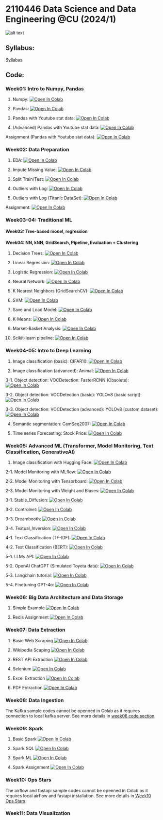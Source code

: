 # 2110446 Data Science and Data Engineering @CU (2024/1)

![alt text](https://github.com/pvateekul/2110446_DSDE_2024s2/blob/main/image/meme.jpeg?raw=true)

## Syllabus:

[Syllabus](slide/DataScience_Syllabus_2024s2_v2.pdf)

## Code:

### Week01: Intro to Numpy, Pandas

1. Numpy: [![Open In Colab](https://github.com/pvateekul/2110446_DSDE_2024s2/blob/main/image/colab-badge.svg?raw=true)](https://colab.research.google.com/github/pvateekul/2110446_DSDE_2024s2/blob/main/code/Week01_Intro_Pandas/1_Numpy.ipynb)

2. Pandas: [![Open In Colab](https://github.com/pvateekul/2110446_DSDE_2024s2/blob/main/image/colab-badge.svg?raw=true)](https://colab.research.google.com/github/pvateekul/2110446_DSDE_2024s2/blob/main/code/Week01_Intro_Pandas/2_Pandas.ipynb)

3. Pandas with Youtube stat data: [![Open In Colab](https://github.com/pvateekul/2110446_DSDE_2024s2/blob/main/image/colab-badge.svg?raw=true)](<https://colab.research.google.com/github/pvateekul/2110446_DSDE_2024s2/blob/main/code/Week01_Intro_Pandas/3_Pandas_%28Dataset_Trending_YouTube_Video_Statistics%29.ipynb>)

4. (Advanced) Pandas with Youtube stat data: [![Open In Colab](https://github.com/pvateekul/2110446_DSDE_2024s2/blob/main/image/colab-badge.svg?raw=true)](<https://colab.research.google.com/github/pvateekul/2110446_DSDE_2024s2/blob/main/code/Week01_Intro_Pandas/4_Advanced_Pandas_%28Dataset_Trending_YouTube_Video_Statistics%29.ipynb>)

Assignment (Pandas with Youtube stat data): [![Open In Colab](https://github.com/pvateekul/2110446_DSDE_2024s2/blob/main/image/colab-badge.svg?raw=true)](https://colab.research.google.com/github/pvateekul/2110446_DSDE_2024s2/blob/main/code/Week01_Intro_Pandas/5_PandasAssignment.ipynb)

### Week02: Data Preparation

1. EDA: [![Open In Colab](https://raw.githubusercontent.com/pvateekul/2110446_DSDE_2024s2/main/image/colab-badge.svg)](https://colab.research.google.com/github/pvateekul/2110446_DSDE_2024s2/blob/main/code/Week02_DataPrep/Lab1_LoansDataSet.ipynb)

2. Impute Missing Value: [![Open In Colab](https://raw.githubusercontent.com/pvateekul/2110446_DSDE_2024s2/main/image/colab-badge.svg)](https://colab.research.google.com/github/pvateekul/2110446_DSDE_2024s2/blob/main/code/Week02_DataPrep/Lab2_ImputeMissingValue.ipynb)

3. Split Train/Test: [![Open In Colab](https://raw.githubusercontent.com/pvateekul/2110446_DSDE_2024s2/main/image/colab-badge.svg)](https://colab.research.google.com/github/pvateekul/2110446_DSDE_2024s2/blob/main/code/Week02_DataPrep/Lab3_SplitTrainTest.ipynb)

4. Outliers with Log: [![Open In Colab](https://raw.githubusercontent.com/pvateekul/2110446_DSDE_2024s2/main/image/colab-badge.svg)](https://colab.research.google.com/github/pvateekul/2110446_DSDE_2024s2/blob/main/code/Week02_DataPrep/Lab4_Outliers_Titanic.ipynb)

5. Outliers with Log (Titanic DataSet): [![Open In Colab](https://raw.githubusercontent.com/pvateekul/2110446_DSDE_2024s2/main/image/colab-badge.svg)](https://colab.research.google.com/github/pvateekul/2110446_DSDE_2024s2/blob/main/code/Week02_DataPrep/Lab5_Outliers_Boston_%28optional%29.ipynb)

Assignment: [![Open In Colab](https://raw.githubusercontent.com/pvateekul/2110446_DSDE_2024s2/main/image/colab-badge.svg)](https://colab.research.google.com/github/pvateekul/2110446_DSDE_2024s2/blob/main/code/Week02_DataPrep/Assignment2_TitanicDataPrep_ToStudent.ipynb) 

### Week03-04: Traditional ML
#### Week03: Tree-based model, regression
#### Week04: NN, kNN, GridSearch, Pipeline, Evaluation + Clustering

1. Decision Trees: [![Open In Colab](https://raw.githubusercontent.com/pvateekul/2110446_DSDE_2024s2/main/image/colab-badge.svg)](https://colab.research.google.com/github/pvateekul/2110446_DSDE_2024s2/blob/main/code/Week03_ML/1_Decision_Trees_Random_Forests_v3.ipynb)

2. Linear Regression: [![Open In Colab](https://raw.githubusercontent.com/pvateekul/2110446_DSDE_2024s2/main/image/colab-badge.svg)](https://colab.research.google.com/github/pvateekul/2110446_DSDE_2024s2/blob/main/code/Week03_ML/2_Linear_Regression_v2.ipynb)

3. Logistic Regression: [![Open In Colab](https://raw.githubusercontent.com/pvateekul/2110446_DSDE_2024s2/main/image/colab-badge.svg)](https://colab.research.google.com/github/pvateekul/2110446_DSDE_2024s2/blob/main/code/Week03_ML/3_Logistic_Regression_v2.ipynb)

4. Neural Network: [![Open In Colab](https://raw.githubusercontent.com/pvateekul/2110446_DSDE_2024s2/main/image/colab-badge.svg)](https://colab.research.google.com/github/pvateekul/2110446_DSDE_2024s2/blob/main/code/Week03_ML/4_Neural_Network_v3.ipynb)

5. K Nearest Neighbors (GridSearchCV): [![Open In Colab](https://raw.githubusercontent.com/pvateekul/2110446_DSDE_2024s2/main/image/colab-badge.svg)](https://colab.research.google.com/github/pvateekul/2110446_DSDE_2024s2/blob/main/code/Week03_ML/5_K_Nearest_Neighbors_v2.ipynb)

6. SVM: [![Open In Colab](https://raw.githubusercontent.com/pvateekul/2110446_DSDE_2024s2/main/image/colab-badge.svg)](https://colab.research.google.com/github/pvateekul/2110446_DSDE_2024s2/blob/main/code/Week03_ML/6_Support_Vector_Machine_v2.ipynb)

7. Save and Load Model: [![Open In Colab](https://raw.githubusercontent.com/pvateekul/2110446_DSDE_2024s2/main/image/colab-badge.svg)](https://colab.research.google.com/github/pvateekul/2110446_DSDE_2024s2/blob/main/code/Week03_ML/7_Save_Load_Model_v2.ipynb)

8. K-Means: [![Open In Colab](https://raw.githubusercontent.com/pvateekul/2110446_DSDE_2024s2/main/image/colab-badge.svg)](https://colab.research.google.com/github/pvateekul/2110446_DSDE_2024s2/blob/main/code/Week03_ML/8_K_Means_Clustering_v2.ipynb)

9. Market-Basket Analysis: [![Open In Colab](https://raw.githubusercontent.com/pvateekul/2110446_DSDE_2024s2/main/image/colab-badge.svg)](https://colab.research.google.com/github/pvateekul/2110446_DSDE_2024s2/blob/main/code/Week03_ML/9_Market_Basket_Intro_v2.ipynb)

10. Scikit-learn pipeline: [![Open In Colab](https://raw.githubusercontent.com/pvateekul/2110446_DSDE_2023s2/main/img/colab-badge.svg)](https://colab.research.google.com/github/pvateekul/2110446_DSDE_2024s2/blob/main/code/Week03_ML/10_Scikit_learn_Pipeline.ipynb)

### Week04-05: Intro to Deep Learning

1. Image classification (basic): CIFAR10: [![Open In Colab](https://raw.githubusercontent.com/pvateekul/2110446_DSDE_2023s2/main/img/colab-badge.svg)](https://colab.research.google.com/github/pvateekul/2110446_DSDE_2024s2/blob/main/code/Week04_DL/1_Image_classification_CIFAR10_CNN.ipynb)

2. Image classification (advanced): Animal: [![Open In Colab](https://raw.githubusercontent.com/pvateekul/2110446_DSDE_2023s2/main/img/colab-badge.svg)](https://colab.research.google.com/github/pvateekul/2110446_DSDE_2024s2/blob/main/code/Week04_DL/2_Image_classification_Animal_EfficientNetV2.ipynb)

3-1. Object detection: VOCDetection: FasterRCNN (Obsolete): [![Open In Colab](https://raw.githubusercontent.com/pvateekul/2110446_DSDE_2023s2/main/img/colab-badge.svg)](https://colab.research.google.com/github/pvateekul/2110446_DSDE_2024s2/blob/main/code/Week04_DL/3_1_Object_detection_VOCDetection_FasterRCNN_MobileNet_V3.ipynb)

3-2. Object detection: VOCDetection (basic): YOLOv8 (basic script): [![Open In Colab](https://raw.githubusercontent.com/pvateekul/2110446_DSDE_2023s2/main/img/colab-badge.svg)](https://colab.research.google.com/github/pvateekul/2110446_DSDE_2024s2/blob/main/code/Week04_DL/3_2_Object_detection_VOCDetection_yolov8_basic.ipynb)

3-3. Object detection: VOCDetection (advanced): YOLOv8 (custom dataset): [![Open In Colab](https://raw.githubusercontent.com/pvateekul/2110446_DSDE_2023s2/main/img/colab-badge.svg)](https://colab.research.google.com/github/pvateekul/2110446_DSDE_2024s2/blob/main/code/Week04_DL/3_3_Object_detection_VOCDetection_yolov8_advanced.ipynb)

4. Semantic segmentation: CamSeq2007: [![Open In Colab](https://raw.githubusercontent.com/pvateekul/2110446_DSDE_2023s2/main/img/colab-badge.svg)](https://colab.research.google.com/github/pvateekul/2110446_DSDE_2024s2/blob/main/code/Week04_DL/4_Semantic_segmentation_Camseq_deeplabv3_DataInGD.ipynb)

5. Time series Forecasting: Stock Price: [![Open In Colab](https://raw.githubusercontent.com/pvateekul/2110446_DSDE_2023s2/main/img/colab-badge.svg)](https://colab.research.google.com/github/pvateekul/2110446_DSDE_2024s2/blob/main/code/Week04_DL/5_Time_series_forecasting_DataInGD.ipynb)

### Week05: Advanced ML (Transformer, Model Monitoring, Text Classification, GenerativeAI)

1. Image classification with Hugging Face: [![Open In Colab](https://raw.githubusercontent.com/pvateekul/2110446_DSDE_2023s2/main/img/colab-badge.svg)](https://colab.research.google.com/github/pvateekul/2110446_DSDE_2024s2/blob/main/code/Week05_AdvancedML/1_Huggingface_image_classification.ipynb)

2-1. Model Monitoring with MLflow: [![Open In Colab](https://raw.githubusercontent.com/pvateekul/2110446_DSDE_2023s2/main/img/colab-badge.svg)](https://colab.research.google.com/github/pvateekul/2110446_DSDE_2024s2/blob/main/code/Week05_AdvancedML/2_1_MLflow.ipynb)

2-2. Model Monitoring with Tensorboard: [![Open In Colab](https://raw.githubusercontent.com/pvateekul/2110446_DSDE_2023s2/main/img/colab-badge.svg)](https://colab.research.google.com/github/pvateekul/2110446_DSDE_2024s2/blob/main/code/Week05_AdvancedML/2_2_Image_classification_Animal_EfficientNetB1_Tensorboard.ipynb)

2-3. Model Monitoring with Weight and Biases: [![Open In Colab](https://raw.githubusercontent.com/pvateekul/2110446_DSDE_2023s2/main/img/colab-badge.svg)](https://colab.research.google.com/github/pvateekul/2110446_DSDE_2024s2/blob/main/code/Week05_AdvancedML/2_3_Image_classification_Animal_EfficientNetB1_WandB.ipynb)

3-1. Stable_Diffusion: [![Open In Colab](https://raw.githubusercontent.com/pvateekul/2110446_DSDE_2023s2/main/img/colab-badge.svg)](https://drive.google.com/file/d/1shlp0S2Kjh14TsFNU9P_sjQBPkFWML44/view?usp=sharing)

3-2. Controlnet: [![Open In Colab](https://raw.githubusercontent.com/pvateekul/2110446_DSDE_2023s2/main/img/colab-badge.svg)](https://drive.google.com/file/d/1ss84x-uRtDx32ZyKUoVMMISyAtUrY0uP/view?usp=sharing)

3-3. Dreambooth: [![Open In Colab](https://raw.githubusercontent.com/pvateekul/2110446_DSDE_2023s2/main/img/colab-badge.svg)](https://drive.google.com/file/d/1qE78qIHMy9hT6saabSavkY5sIrEmn1tf/view?usp=sharing)

3-4. Textual_Inversion: [![Open In Colab](https://raw.githubusercontent.com/pvateekul/2110446_DSDE_2023s2/main/img/colab-badge.svg)](https://drive.google.com/file/d/1rLPmi5XIi_31Zfy6Q40rAXedQzsws4KH/view?usp=sharing)

4-1. Text Classification (TF-IDF): [![Open In Colab](https://raw.githubusercontent.com/pvateekul/2110446_DSDE_2023s2/main/img/colab-badge.svg)](https://colab.research.google.com/github/pvateekul/2110446_DSDE_2024s2/blob/main/code/Week05_AdvancedML/4_1_tfidf_for_Sentiment_Analysis.ipynb)

4-2. Text Classification (BERT): [![Open In Colab](https://raw.githubusercontent.com/pvateekul/2110446_DSDE_2023s2/main/img/colab-badge.svg)](https://colab.research.google.com/github/pvateekul/2110446_DSDE_2024s2/blob/main/code/Week05_AdvancedML/4_2_NLP_Transfer_Learning_for_Text_Classification_Using_Hugging_Face_Transformers_Trainer.ipynb)

5-1. LLMs API: [![Open In Colab](https://raw.githubusercontent.com/pvateekul/2110446_DSDE_2023s2/main/img/colab-badge.svg)](https://colab.research.google.com/github/pvateekul/2110446_DSDE_2024s2/blob/main/code/Week05_AdvancedML/5_1_LLM_API.ipynb)

5-2. OpenAI ChatGPT (Simulated Toyota data): [![Open In Colab](https://raw.githubusercontent.com/pvateekul/2110446_DSDE_2023s2/main/img/colab-badge.svg)](https://colab.research.google.com/github/pvateekul/2110446_DSDE_2024s2/blob/main/code/Week05_AdvancedML/5_2_OpenAI_ChatGPT_Toyota.ipynb)

5-3. Langchain tutorial: [![Open In Colab](https://raw.githubusercontent.com/pvateekul/2110446_DSDE_2023s2/main/img/colab-badge.svg)](https://colab.research.google.com/github/pvateekul/2110446_DSDE_2024s2/blob/main/code/Week05_AdvancedML/5_3_Langchain_tutorial_2024.ipynb)

5-4. Finetuning GPT-4o: [![Open In Colab](https://raw.githubusercontent.com/pvateekul/2110446_DSDE_2023s2/main/img/colab-badge.svg)](https://colab.research.google.com/github/pvateekul/2110446_DSDE_2024s2/blob/main/code/Week05_AdvancedML/5_4_Finetune_GPT4_O.ipynb)

### Week06: Big Data Architecture and Data Storage

1. Simple Example [![Open In Colab](https://raw.githubusercontent.com/pvateekul/2110446_DSDE_2024s2/main/img/colab-badge.svg)](https://colab.research.google.com/github/pvateekul/2110446_DSDE_2024s2/blob/main/code/Week06_Architecture_and_Storage/Simple_Example.ipynb)
   
2. Redis Assignment [![Open In Colab](https://raw.githubusercontent.com/pvateekul/2110446_DSDE_2024s2/main/img/colab-badge.svg)](https://colab.research.google.com/github/pvateekul/2110446_DSDE_2024s2/blob/main/code/Week06_Architecture_and_Storage/Redis_Assignment.ipynb)


### Week07: Data Extraction

1. Basic Web Scraping [![Open In Colab](https://raw.githubusercontent.com/pvateekul/2110446_DSDE_2024s2/main/img/colab-badge.svg)](https://colab.research.google.com/github/pvateekul/2110446_DSDE_2024s2/blob/main/code/Week07_DataExtraction/1_basic_web_scraping.ipynb)

2. Wikipedia Scaping [![Open In Colab](https://raw.githubusercontent.com/pvateekul/2110446_DSDE_2024s2/main/img/colab-badge.svg)](https://colab.research.google.com/github/pvateekul/2110446_DSDE_2024s2/blob/main/code/Week07_DataExtraction/2_wiki_scraping_example.ipynb)

3. REST API Extraction [![Open In Colab](https://raw.githubusercontent.com/pvateekul/2110446_DSDE_2024s2/main/img/colab-badge.svg)](https://colab.research.google.com/github/pvateekul/2110446_DSDE_2024s2/blob/main/code/Week07_DataExtraction/3_REST_API_extraction.ipynb)

4. Selenium [![Open In Colab](https://raw.githubusercontent.com/pvateekul/2110446_DSDE_2024s2/main/img/colab-badge.svg)](https://colab.research.google.com/github/pvateekul/2110446_DSDE_2024s2/blob/main/code/Week07_DataExtraction/4_Selenium.ipynb)

5. Excel Extraction [![Open In Colab](https://raw.githubusercontent.com/pvateekul/2110446_DSDE_2024s2/main/img/colab-badge.svg)](https://colab.research.google.com/github/pvateekul/2110446_DSDE_2024s2/blob/main/code/Week07_DataExtraction/5_excel_extraction.ipynb)

6. PDF Extraction [![Open In Colab](https://raw.githubusercontent.com/pvateekul/2110446_DSDE_2024s2/main/img/colab-badge.svg)](https://colab.research.google.com/github/pvateekul/2110446_DSDE_2024s2/blob/main/code/Week07_DataExtraction/6_pdf_extraction.ipynb)

### Week08: Data Ingestion

The Kafka sample codes cannot be openned in Colab as it requires connection to local kafka server. See more details in [week08 code section](https://github.com/pvateekul/2110446_DSDE_2024s2/tree/main/code/Week08_DataIngestion).

### Week09: Spark

1. Basic Spark [![Open In Colab](https://raw.githubusercontent.com/pvateekul/2110446_DSDE_2024s2/main/img/colab-badge.svg)](https://colab.research.google.com/github/pvateekul/2110446_DSDE_2024s2/blob/main/code/Week09_Spark/1_Basic_Spark.ipynb)

2. Spark SQL [![Open In Colab](https://raw.githubusercontent.com/pvateekul/2110446_DSDE_2024s2/main/img/colab-badge.svg)](https://colab.research.google.com/github/pvateekul/2110446_DSDE_2024s2/blob/main/code/Week09_Spark/2_Spark_SQL.ipynb)

3. Spark ML [![Open In Colab](https://raw.githubusercontent.com/pvateekul/2110446_DSDE_2024s2/main/img/colab-badge.svg)](https://colab.research.google.com/github/pvateekul/2110446_DSDE_2024s2/blob/main/code/Week09_Spark/3_Spark_ML.ipynb)

4. Spark Assignment [![Open In Colab](https://raw.githubusercontent.com/pvateekul/2110446_DSDE_2024s2/main/img/colab-badge.svg)](https://colab.research.google.com/github/pvateekul/2110446_DSDE_2024s2/blob/main/code/Week09_Spark/Assignment.ipynb)

### Week10: Ops Stars

The airflow and fastapi sample codes cannot be openned in Colab as it requires local airflow and fastapi installation. See more details in [Week10 Ops Stars](https://github.com/pvateekul/2110446_DSDE_2024s2/tree/main/code/Week10_OpsStars).

### Week11: Data Visualization

